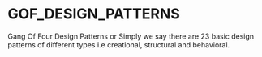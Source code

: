 # GOF_DESIGN_PATTERNS
Gang Of Four Design Patterns or Simply we say there are 23 basic design patterns of different types i.e creational, structural and behavioral.
